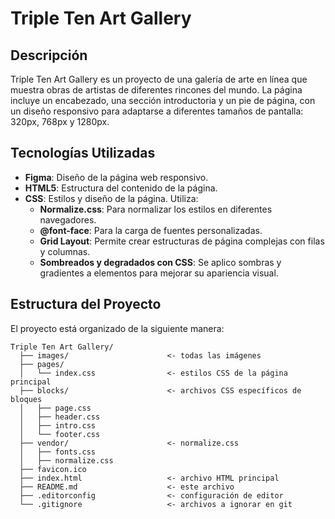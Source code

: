 # Triple Ten Art Gallery

## Descripción

Triple Ten Art Gallery es un proyecto de una galería de arte en línea que muestra obras de artistas de diferentes rincones del mundo. La página incluye un encabezado, una sección introductoria y un pie de página, con un diseño responsivo para adaptarse a diferentes tamaños de pantalla: 320px, 768px y 1280px.

## Tecnologías Utilizadas

- **Figma**: Diseño de la página web responsivo.
- **HTML5**: Estructura del contenido de la página.
- **CSS**: Estilos y diseño de la página. Utiliza:
  - **Normalize.css**: Para normalizar los estilos en diferentes navegadores.
  - **@font-face**: Para la carga de fuentes personalizadas.
  - **Grid Layout**: Permite crear estructuras de página complejas con filas y columnas.
  - **Sombreados y degradados con CSS**: Se aplico sombras y gradientes a elementos para mejorar su apariencia visual.

## Estructura del Proyecto

El proyecto está organizado de la siguiente manera:

```plaintext
Triple Ten Art Gallery/
  ├── images/                      <- todas las imágenes
  ├── pages/
  │   └── index.css                <- estilos CSS de la página principal
  ├── blocks/                      <- archivos CSS específicos de bloques
  │   ├── page.css
  │   ├── header.css
  │   ├── intro.css
  │   └── footer.css
  ├── vendor/                      <- normalize.css
  │   ├── fonts.css
  │   ├── normalize.css
  ├── favicon.ico
  ├── index.html                   <- archivo HTML principal
  ├── README.md                    <- este archivo
  ├── .editorconfig                <- configuración de editor
  └── .gitignore                   <- archivos a ignorar en git

```
